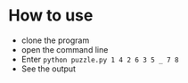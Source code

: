 # How to use
- clone the program
- open the command line
- Enter `python puzzle.py 1 4 2 6 3 5 _ 7 8`
- See the output

